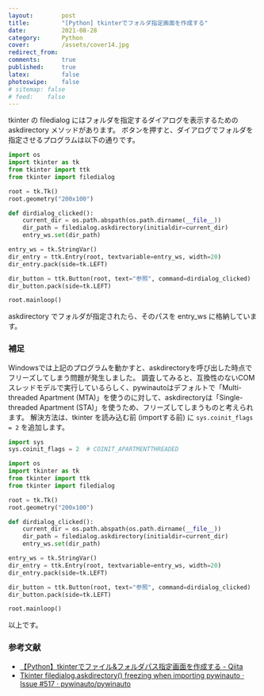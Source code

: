 ```yaml
---
layout:        post
title:         "[Python] tkinterでフォルダ指定画面を作成する"
date:          2021-08-28
category:      Python
cover:         /assets/cover14.jpg
redirect_from:
comments:      true
published:     true
latex:         false
photoswipe:    false
# sitemap: false
# feed:    false
---
```


tkinter の filedialog にはフォルダを指定するダイアログを表示するための askdirectory メソッドがあります。
ボタンを押すと、ダイアログでフォルダを指定させるプログラムは以下の通りです。

```python
import os
import tkinter as tk
from tkinter import ttk
from tkinter import filedialog

root = tk.Tk()
root.geometry("200x100")

def dirdialog_clicked():
    current_dir = os.path.abspath(os.path.dirname(__file__))
    dir_path = filedialog.askdirectory(initialdir=current_dir)
    entry_ws.set(dir_path)

entry_ws = tk.StringVar()
dir_entry = ttk.Entry(root, textvariable=entry_ws, width=20)
dir_entry.pack(side=tk.LEFT)

dir_button = ttk.Button(root, text="参照", command=dirdialog_clicked)
dir_button.pack(side=tk.LEFT)

root.mainloop()
```

askdirectory でフォルダが指定されたら、そのパスを entry_ws に格納しています。


### 補足

Windowsでは上記のプログラムを動かすと、askdirectoryを呼び出した時点でフリーズしてしまう問題が発生しました。
調査してみると、互換性のないCOMスレッドモデルで実行しているらしく、pywinautoはデフォルトで「Multi-threaded Apartment (MTA)」を使うのに対して、askdirectoryは「Single-threaded Apartment (STA)」を使うため、フリーズしてしまうものと考えられます。
解決方法は、tkinter を読み込む前 (importする前) に `sys.coinit_flags = 2` を追加します。

```python
import sys
sys.coinit_flags = 2  # COINIT_APARTMENTTHREADED

import os
import tkinter as tk
from tkinter import ttk
from tkinter import filedialog

root = tk.Tk()
root.geometry("200x100")

def dirdialog_clicked():
    current_dir = os.path.abspath(os.path.dirname(__file__))
    dir_path = filedialog.askdirectory(initialdir=current_dir)
    entry_ws.set(dir_path)

entry_ws = tk.StringVar()
dir_entry = ttk.Entry(root, textvariable=entry_ws, width=20)
dir_entry.pack(side=tk.LEFT)

dir_button = ttk.Button(root, text="参照", command=dirdialog_clicked)
dir_button.pack(side=tk.LEFT)

root.mainloop()
```

以上です。

### 参考文献

- [【Python】tkinterでファイル&フォルダパス指定画面を作成する - Qiita](https://qiita.com/dgkmtu/items/2367a73f7e2d498e6075)
- [Tkinter filedialog.askdirectory() freezing when importing pywinauto · Issue #517 · pywinauto/pywinauto](https://github.com/pywinauto/pywinauto/issues/517)
